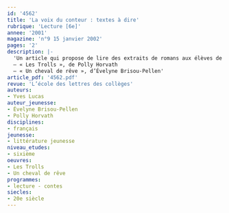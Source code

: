 ```yaml
---
id: '4562'
title: 'La voix du conteur : textes à dire'
rubrique: 'Lecture [6e]'
annee: '2001'
magazine: 'n°9 15 janvier 2002'
pages: '2'
description: |-
  'Un article qui propose de lire des extraits de romans aux élèves de cinquième.
  – « Les Trolls », de Polly Horvath
  – « Un cheval de rêve », d’Évelyne Brisou-Pellen'
article_pdf: '4562.pdf'
revue: 'L’école des lettres des collèges'
auteurs:
- Yves Lucas
auteur_jeunesse:
- Évelyne Brisou-Pellen
- Polly Horvath
disciplines:
- français
jeunesse:
- littérature jeunesse
niveau_etudes:
- sixième
oeuvres:
- Les Trolls
- Un cheval de rêve
programmes:
- lecture - contes
siecles:
- 20e siècle
---
```

